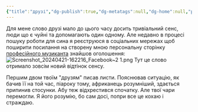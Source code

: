 ```yaml
---
{"title":"друзі","dg-publish":true,"dg-metatags":null,"dg-home":null,"permalink":"/en-ukrainien/druzi/","dgPassFrontmatter":true,"noteIcon":""}
---
```




Для мене слово друзі мало до цього часу досить тривіальний сенс, люди що є чуйні та допомагають один одному. Але недавно в процесі пошуку роботи для сина я реєструюся в соціальних мережах щоб поширити посилання на створену мною персональну сторінку  [професійного музиканта](https://violin.pp.ua) знайшов оголошення:
![Screenshot_20240421-162216_Facebook~2 1.png](/img/user/Screenshot_20240421-162216_Facebook~2%201.png)
Тут це слово отримало зовсім новий відтінок сенсу.

Першим двом твоїм "друзям" писав листи. Пояснював ситуацію, як бачив її на той час, піароку тому, африканець розумніший, здається припинив стосунки. Абу теж відхрестився спочатку. Але твої чари перемогли. Я його розумію, бо сам досі, попри все це кохаю і страждаю.